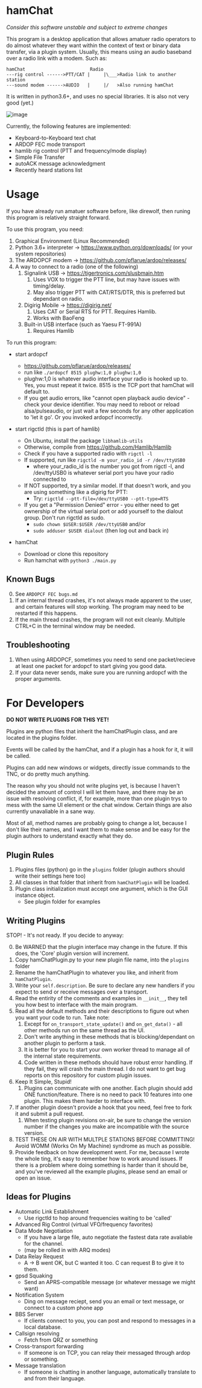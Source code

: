 # hamChat

*Consider this software unstable and subject to extreme changes*

This program is a desktop application that allows amatuer radio operators to do almost whatever they want
within the context of text or binary data transfer, via a plugin system. Usually, this means using an
audio baseband over a radio link with a modem. Such as:

``` 
hamChat                        Radio
---rig control ------>PTT/CAT |     |\___>Radio link to another station
---sound modem ------>AUDIO   |     |/   >Also running hamChat
```

It is written in python3.6+, and uses no special libraries. It is also not very good (yet.)

![image](https://github.com/Dinsmoor/hamChat/assets/3772345/9a220a17-47ce-4590-9cd5-8810ec910520)


Currently, the following features are implemented:
- Keyboard-to-Keyboard text chat
- ARDOP FEC mode transport
- hamlib rig control (PTT and frequency/mode display)
- Simple File Transfer
- autoACK message acknowledgment
- Recently heard stations list

# Usage

If you have already run amatuer software before, like direwolf, then runing this program is relatively straight forward. 

To use this program, you need:
 1. Graphical Environment (Linux Recommended)
 2. Python 3.6+ interpreter -> https://www.python.org/downloads/ (or your system repositories)
 3. The ARDOPCF modem -> https://github.com/pflarue/ardop/releases/
 4. A way to connect to a radio (one of the following)
    1. Signalink USB -> https://tigertronics.com/slusbmain.htm
       1. Uses VOX to trigger the PTT line, but may have issues with timing/delay.
       2. May also trigger PTT with CAT/RTS/DTR, this is preferred but dependant on radio.
    2. Digirig Mobile -> https://digirig.net/
       1. Uses CAT or Serial RTS for PTT. Requires Hamlib.
       2. Works with BaoFeng
    3. Built-in USB interface (such as Yaesu FT-991A)
       1. Requires Hamlib


To run this program:

- start ardopcf
  - https://github.com/pflarue/ardop/releases/
  - run like `./ardopcf 8515 plughw:1,0 plughw:1,0`
  - plughw:1,0 is whatever audio interface your radio is hooked up to. Yes, you must repeat it twice. 8515 is the TCP port that hamChat will default to.
  - If you get audio errors, like "cannot open playback audio device" - check your device identifier. You may need to reboot or reload alsa/pulseaudio, or just wait a few seconds for any other application to 'let it go'. Or you invoked ardopcf incorrectly.


- start rigctld (this is part of hamlib)
  - On Ubuntu, install the package `libhamlib-utils`
  - Otherwise, compile from https://github.com/Hamlib/Hamlib
  - Check if you have a supported radio with `rigctl -l`
  - If supported, run like `rigctld -m your_radio_id -r /dev/ttyUSB0`
    - where your_radio_id is the number you got from rigctl -l, and /dev/ttyUSB0 is whatever serial port you have your radio connected to
  - If NOT supported, try a similar model. If that doesn't work, and you are using something like a digirig for PTT:
    - Try: `rigctld --ptt-file=/dev/ttyUSB0 --ptt-type=RTS`
  - If you get a "Permission Denied" error - you either need to get ownership of the virtual serial port or add yourself to the dialout group. Don't run rigctld as sudo.
    - `sudo chown $USER:$USER /dev/ttyUSB0` and/or
    - `sudo adduser $USER dialout` (then log out and back in)

- hamChat
  - Download or clone this repository
  - Run hamchat with `python3 ./main.py`

## Known Bugs
0. See `ARDOPCF FEC bugs.md`
1. If an internal thread crashes, it's not always made apparent to the user, and certain features will stop working. The program may need to be restarted if this happens.
2. If the main thread crashes, the program will not exit cleanly. Multiple CTRL+C in the terminal window may be needed.

## Troubleshooting
1. When using ARDOPCF, sometimes you need to send one packet/recieve at least one packet for ardopcf to start giving you good data.
2. If your data never sends, make sure you are running ardopcf with the proper arguments.


# For Developers

**DO NOT WRITE PLUGINS FOR THIS YET!**

Plugins are python files that inherit the hamChatPlugin class, and are located in the plugins folder.

Events will be called by the hamChat, and if a plugin has a hook for it, it will be called.

Plugins can add new windows or widgets, directly issue commands to the TNC, or do pretty much anything.

The reason why you should not write plugins yet, is because I haven't decided the amount of control I will
let them have, and there may be an issue with resolving conflict, if, for example, more than one plugin trys
to mess with the same UI element or the chat window. Certain things are also currently unavaliable in a sane way.

Most of all, method names are probably going to change a lot, because I don't like their names, and I want them to make
sense and be easy for the plugin authors to understand exactly what they do.

## Plugin Rules
1. Plugins files (python) go in the `plugins` folder (plugin authors should write their settings here too)
2. All classes in that folder that inherit from `hamChatPlugin` will be loaded.
3. Plugin class initialization must accept one argument, which is the GUI instance object.
   - See plugin folder for examples

## Writing Plugins

STOP! - It's not ready. If you decide to anyway:

0. Be WARNED that the plugin interface may change in the future. If this does, the 'Core' plugin version will increment.
1. Copy hamChatPlugin.py to your new plugin file name, into the `plugins` folder
2. Rename the hamChatPlugin to whatever you like, and inherit from `hamChatPlugin`.
3. Write your `self.description`. Be sure to declare any new handlers if you expect to send or receive messages over a transport.
4. Read the entirity of the comments and examples in `__init__`, they tell you how best to interface with the main program.
5. Read all the default methods and their descriptions to figure out when you want your code to run. Take note:
   1. Except for `on_transport_state_update()` and `on_get_data()` - all other methods run on the same thread as the UI.
   2. Don't write anything in these methods that is blocking/dependant on another plugin to perform a task.
   3. It is better for you to start your own worker thread to manage all of the internal state requirements.
   4. Code written in these methods should have robust error handling. If they fail, they will crash the main thread. I do not want to get bug reports on this repository for custom plugin issues.
6. Keep It Simple, Stupid!
   1. Plugins can communicate with one another. Each plugin should add ONE function/feature. There is no need to pack 10 features into one plugin. This makes them harder to interface with.
7. If another plugin doesn't provide a hook that you need, feel free to fork it and submit a pull request.
   1. When testing plugin revisions on-air, be sure to change the version number if the changes you make are incompatible with the source version.
8. TEST THESE ON AIR WITH MULTPLE STATIONS BEFORE COMMITTING! Avoid WOMM (Works On My Machine) syndrome as much as possible.
9. Provide feedback on how development went. For me, because I wrote the whole ting, it's easy to remember how to work around issues. If there is a problem where doing something is harder than it should be, and you've reviewed all the example plugins, please send an email or open an issue.

## Ideas for Plugins
- Automatic Link Establishment
  - Use rigctld to hop around frequencies waiting to be 'called'
- Advanced Rig Control (virtual VFO/frequency favorites)
- Data Mode Negotiation
  - If you have a large file, auto negotiate the fastest data rate avaliable for the channel.
  - (may be rolled in with ARQ modes)
- Data Relay Request
  - A -> B went OK, but C wanted it too. C can request B to give it to them.
- gpsd Squaking
  - Send an APRS-compatible message (or whatever message we might want)
- Notification System
  - Ding on message reciept, send you an email or text message, or connect to a custom phone app
- BBS Server
  - If clients connect to you, you can post and respond to messages in a local database.
- Callsign resolving
  - Fetch from QRZ or something
- Cross-transport forwarding
  - If someone is on TCP, you can relay their messaged through ardop or something.
- Message translation
  - If someone is chatting in another language, automatically translate to and from their language.

